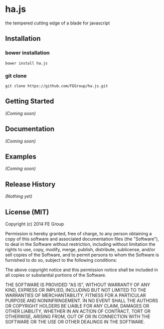 # ha.js
the tempered cutting edge of a blade for javascript


## Installation

### bower installation

    bower install ha.js

### git clone
    git clone https://github.com/FEGroup/ha.js.git


## Getting Started

_(Coming soon)_

## Documentation
_(Coming soon)_

## Examples
_(Coming soon)_

## Release History
_(Nothing yet)_

## License (MIT)

Copyright (c) 2014 FE Group

Permission is hereby granted, free of charge, to any person obtaining a copy
of this software and associated documentation files (the "Software"), to deal
in the Software without restriction, including without limitation the rights
to use, copy, modify, merge, publish, distribute, sublicense, and/or sell
copies of the Software, and to permit persons to whom the Software is
furnished to do so, subject to the following conditions:

The above copyright notice and this permission notice shall be included in
all copies or substantial portions of the Software.

THE SOFTWARE IS PROVIDED "AS IS", WITHOUT WARRANTY OF ANY KIND, EXPRESS OR
IMPLIED, INCLUDING BUT NOT LIMITED TO THE WARRANTIES OF MERCHANTABILITY,
FITNESS FOR A PARTICULAR PURPOSE AND NONINFRINGEMENT. IN NO EVENT SHALL THE
AUTHORS OR COPYRIGHT HOLDERS BE LIABLE FOR ANY CLAIM, DAMAGES OR OTHER
LIABILITY, WHETHER IN AN ACTION OF CONTRACT, TORT OR OTHERWISE, ARISING FROM,
OUT OF OR IN CONNECTION WITH THE SOFTWARE OR THE USE OR OTHER DEALINGS IN
THE SOFTWARE.
